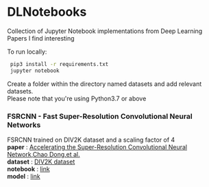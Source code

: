 # DLNotebooks
Collection of Jupyter Notebook implementations from Deep Learning Papers I find interesting

To run locally:
   ```sh
    pip3 install -r requirements.txt
    jupyter notebook
   ```
Create a folder within the directory named datasets and add relevant datasets.<br>
Please note that you're using Python3.7 or above 

### FSRCNN - Fast Super-Resolution Convolutional Neural Networks <br>
FSRCNN trained on DIV2K dataset and a scaling factor of 4 <br>
**paper** : [Accelerating the Super-Resolution Convolutional Neural Network,Chao Dong,et al.](https://arxiv.org/abs/1608.00367) <br>
**dataset** : [DIV2K dataset](https://www.kaggle.com/joe1995/div2k-dataset)<br>
**notebook** : [link](https://github.com/adreejish/DLNotebooks/blob/master/FSRCNN.ipynb)<br>
**model** : [link](https://github.com/adreejish/DLNotebooks/tree/master/models/fsrcnn)<br>


